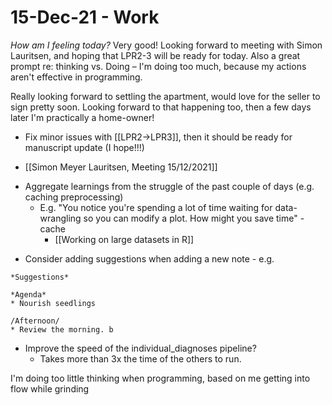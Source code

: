 # 15-Dec-21 - Work
*How am I feeling today?*
Very good! Looking forward to meeting with Simon Lauritsen, and hoping that LPR2-3 will be ready for today. Also a great prompt re: thinking vs. Doing – I'm doing too much, because my actions aren't effective in programming.

Really looking forward to settling the apartment, would love for the seller to sign pretty soon. Looking forward to that happening too, then a few days later I'm practically a home-owner!

- Fix minor issues with [[LPR2->LPR3]], then it should be ready for manuscript update (I hope!!!)

* [[Simon Meyer Lauritsen, Meeting 15/12/2021]]

- Aggregate learnings from the struggle of the past couple of days (e.g. caching preprocessing)
	- E.g. "You notice you're spending a lot of time waiting for data-wrangling so you can modify a plot. How might you save time" - cache
		- [[Working on large datasets in R]]

* Consider adding suggestions when adding a new note - e.g. 
```
*Suggestions*

*Agenda*
* Nourish seedlings

/Afternoon/
* Review the morning. b
```

* Improve the speed of the individual_diagnoses pipeline? 
	* Takes more than 3x the time of the others to run.

I'm doing too little thinking when programming, based on me getting into flow while grinding

<!-- {BearID:0E4291C8-A582-400D-A06E-D348A0FE0CC8-46373-0000077703973255} -->
